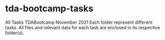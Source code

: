 # tda-bootcamp-tasks
All Tasks TDABootcamp November 2021
Each folder represent different tasks. All files and relevant data for each task are enclosed in its respective folder(s).
